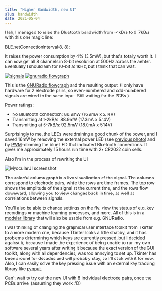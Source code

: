 ```yaml
---
title: "Higher Bandwidth, new UI"
slug: bandwidth
date: 2021-05-04
---
```


Hah, I managed to raise the Bluetooth bandwidth from ~1kB/s to 6-7kB/s with this one magic line:

[BLE.setConnectionInterval(8, 8);](https://www.arduino.cc/en/Reference/ArduinoBLEBLEsetConnectionInterval)

It raises the power consumption by 4% (3.5mW), but that's totally worth it. I
can now get all 8 channels in 8-bit resolution at 500Hz across the aehter.
Eventually I should aim for 10-bit at 1kHz, but I think that can wait.

[![signals](/img/blog/2021-05-04_signals.thumb.png)](/img/blog/2021-05-04_signals.png)
[![gnuradio flowgraph](/img/blog/2021-05-04_gnuradio.thumb.png)](/img/blog/2021-05-04_gnuradio.png)

This is the [GNURadio flowgraph](https://codeberg.org/psylink/psylink/src/commit/befedfaf7abb0a54d657f6ed11c10d54b1e74845/5_ble/gnuradio/visualize_signal.grc)
and the resulting output.  (I only have hardware for 2 electrode pairs, so
even-numbered and odd-numbered signals are wired to the same input. Still
waiting for the PCBs.)

Power ratings:

- No Bluetooth connection: 86.9mW (16.9mA x 5.14V)
- Transmitting at 1-2kB/s: 88.9mW (17.3mA x 5.14V)
- Transmitting at 6-7kB/s: 92.5mW (18.0mA x 5.14V)

Surprisingly to me, the LEDs were draining a good chunk of the power, and I
saved 16mW by removing the external power LED (see [previous
photo](/img/blog/2021-04-28_wireless.png)) and by
[PWM](https://en.wikipedia.org/w/index.php?title=Pulse-width_modulation&oldid=1003507942)-dimming
the blue LED that indicated Bluetooth connections. It gives me approximately 15
hours run time with 2x CR2032 coin cells.

Also I'm in the process of rewriting the UI:

![MyocularUI screenshot](/img/blog/2021-05-05_myocularui.png)

The colorful column graph is a live visualization of the signal.  The columns
correspond to electrode pairs, while the rows are time frames.   The top row
shows the amplitude of the signal at the current time, and the rows flow
downward, allowing you to view changes back in time, as well as correlations
between signals.

You'll also be able to change settings on the fly, view the status of e.g. key
recordings or machine learning processes, and more.  All of this is in a
[modular library](https://codeberg.org/psylink/psylink/src/commit/cc55b1eeb9466044e9c84a10a428616d988a4430/pyocular/)
that will also be usable from e.g. GNURadio.

I was thinking of changing the graphical user interface toolkit from Tkinter to
a more modern one, because Tkinter looks a little shabby, and it has problems
determining which keys are currently pressed, but I decided against it, because
I made the experience of being unable to run my own software several years
after writing it because the exact version of the GUI toolkit, along with all
dependencies, was too annoying to set up.  Tkinter has been around for decades
and will probably stay, so I'll stick with it for now.  Also, I can easily
solve the key pressing issue with an external key tracking library like
[pynput](https://github.com/moses-palmer/pynput).

Can't wait to try out the new UI with 8 individual electrode pairs, once the
PCBs arrive! (assuming they work :'D)
